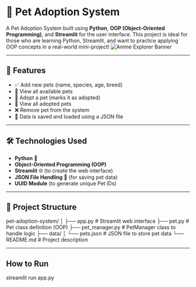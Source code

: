 # 🐾 Pet Adoption System

A Pet Adoption System built using **Python**, **OOP (Object-Oriented Programming)**, and **Streamlit** for the user interface. This project is ideal for those who are learning Python, Streamlit, and want to practice applying OOP concepts in a real-world mini-project!
![Anime Explorer Banner](https://plus.unsplash.com/premium_photo-1668114375111-e90b5e975df6?w=600&auto=format&fit=crop&q=60&ixlib=rb-4.1.0&ixid=M3wxMjA3fDB8MHxzZWFyY2h8NXx8cGV0c3xlbnwwfHwwfHx8MA%3D%3D)

---

## 📌 Features

- ✅ Add new pets (name, species, age, breed)
- 👀 View all available pets
- 🐶 Adopt a pet (marks it as adopted)
- 📄 View all adopted pets
- ❌ Remove pet from the system
- 💾 Data is saved and loaded using a JSON file

---

## 🛠️ Technologies Used

- **Python** 🐍
- **Object-Oriented Programming (OOP)**
- **Streamlit** 🌐 (to create the web interface)
- **JSON File Handling** 📁 (for saving pet data)
- **UUID Module** (to generate unique Pet IDs)

---

## 📂 Project Structure

pet-adoption-system/
│
├── app.py # Streamlit web interface
├── pet.py # Pet class definition (OOP)
├── pet_manager.py # PetManager class to handle logic
├── data/
│ └── pets.json # JSON file to store pet data
└── README.md # Project description


---

## How to Run

streamlit run app.py


